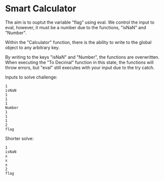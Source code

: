 Smart Calculator
============

The aim is to ouptut the variable "flag" using eval. We control the input to eval, however, it must be a number due to the functions, "isNaN" and "Number".

Within the "Calculator" function, there is the ability to write to the global object to any arbitrary key.

By writing to the keys "isNaN" and "Number", the functions are overwritten. When executing the "To Decimal" function in this state, the functions will throw errors, but "eval" still executes with your input due to the try catch.

Inputs to solve challenge:

```
1
isNaN
1
1
1
Number
1
1
1
2
flag

```

Shorter solve:

```
1
isNaN
x
x
x
2
flag
```

